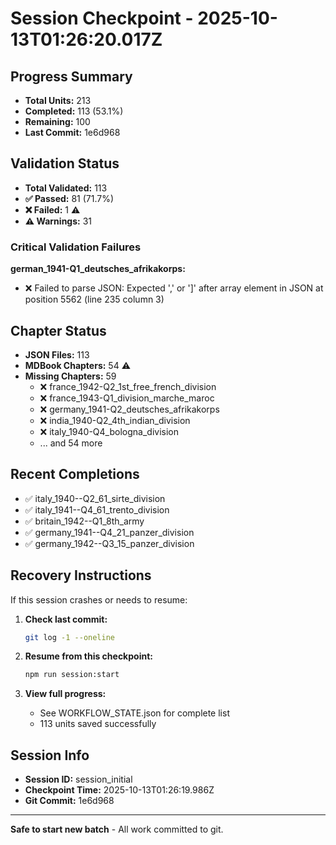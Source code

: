 # Session Checkpoint - 2025-10-13T01:26:20.017Z

## Progress Summary

- **Total Units:** 213
- **Completed:** 113 (53.1%)
- **Remaining:** 100
- **Last Commit:** 1e6d968

## Validation Status

- **Total Validated:** 113
- **✅ Passed:** 81 (71.7%)
- **❌ Failed:** 1 ⚠️
- **⚠️ Warnings:** 31

### Critical Validation Failures

**german_1941-Q1_deutsches_afrikakorps:**
  - ❌ Failed to parse JSON: Expected ',' or ']' after array element in JSON at position 5562 (line 235 column 3)

## Chapter Status

- **JSON Files:** 113
- **MDBook Chapters:** 54 ⚠️
- **Missing Chapters:** 59
  - ❌ france_1942-Q2_1st_free_french_division
  - ❌ france_1943-Q1_division_marche_maroc
  - ❌ germany_1941-Q2_deutsches_afrikakorps
  - ❌ india_1940-Q2_4th_indian_division
  - ❌ italy_1940-Q4_bologna_division
  - ... and 54 more

## Recent Completions

- ✅ italy_1940--Q2_61_sirte_division
- ✅ italy_1941--Q4_61_trento_division
- ✅ britain_1942--Q1_8th_army
- ✅ germany_1941--Q4_21_panzer_division
- ✅ germany_1942--Q3_15_panzer_division

## Recovery Instructions

If this session crashes or needs to resume:

1. **Check last commit:**
   ```bash
   git log -1 --oneline
   ```

2. **Resume from this checkpoint:**
   ```bash
   npm run session:start
   ```

3. **View full progress:**
   - See WORKFLOW_STATE.json for complete list
   - 113 units saved successfully

## Session Info

- **Session ID:** session_initial
- **Checkpoint Time:** 2025-10-13T01:26:19.986Z
- **Git Commit:** 1e6d968

---

**Safe to start new batch** - All work committed to git.
